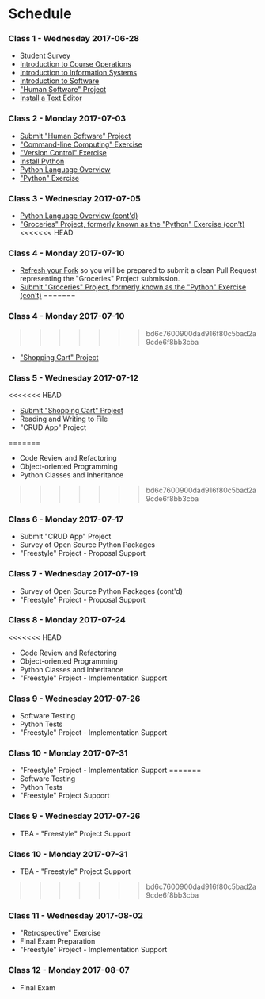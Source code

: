 # Schedule

### Class 1 - Wednesday 2017-06-28

  + [Student Survey](/assignments/survey/assignment.md)
  + [Introduction to Course Operations](/README.md)
  + [Introduction to Information Systems](/notes/information-systems/notes.md)
  + [Introduction to Software](/notes/software/notes.md)
  + ["Human Software" Project](/projects/human-software/project.md)
  + [Install a Text Editor](https://atom.io/)

### Class 2 - Monday 2017-07-03

  + [Submit "Human Software" Project](/projects/human-software/project.md#submission-instructions)
  + ["Command-line Computing" Exercise](/exercises/command-line-computing/exercise.md)
  + ["Version Control" Exercise](/exercises/version-control/exercise.md)
  + [Install Python](/notes/programming-languages/python/installation.md)
  + [Python Language Overview](/notes/programming-languages/python/notes.md)
  + ["Python" Exercise](/exercises/python/exercise.md)

### Class 3 - Wednesday 2017-07-05

  + [Python Language Overview (cont'd)](/notes/programming-languages/python/notes.md)
  + ["Groceries" Project, formerly known as the "Python" Exercise (con't)](/projects/groceries/project.md)
<<<<<<< HEAD












### Class 4 - Monday 2017-07-10

  + [Refresh your Fork](https://github.com/prof-rossetti/nyu-info-2335-70-201706/blob/master/CONTRIBUTING.md#updating-your-fork) so you will be prepared to submit a clean Pull Request representing the "Groceries" Project submission.
  + [Submit "Groceries" Project, formerly known as the "Python" Exercise (con't)](/projects/groceries/project.md#submission-instructions)
=======

### Class 4 - Monday 2017-07-10

>>>>>>> bd6c7600900dad916f80c5bad2a9cde6f8bb3cba
  + ["Shopping Cart" Project](/projects/shopping-cart/project.md)

### Class 5 - Wednesday 2017-07-12

<<<<<<< HEAD
  + [Submit "Shopping Cart" Project](/projects/shopping-cart/project.md#submission-instructions)
  + Reading and Writing to File
  + "CRUD App" Project












=======
  + Code Review and Refactoring
  + Object-oriented Programming
  + Python Classes and Inheritance
>>>>>>> bd6c7600900dad916f80c5bad2a9cde6f8bb3cba

### Class 6 - Monday 2017-07-17

  + Submit "CRUD App" Project
  + Survey of Open Source Python Packages
  + "Freestyle" Project - Proposal Support

### Class 7 - Wednesday 2017-07-19

  + Survey of Open Source Python Packages (cont'd)
  + "Freestyle" Project - Proposal Support














### Class 8 - Monday 2017-07-24

<<<<<<< HEAD
  + Code Review and Refactoring
  + Object-oriented Programming
  + Python Classes and Inheritance
  + "Freestyle" Project - Implementation Support

### Class 9 - Wednesday 2017-07-26

  + Software Testing
  + Python Tests
  + "Freestyle" Project - Implementation Support











### Class 10 - Monday 2017-07-31

  + "Freestyle" Project - Implementation Support
=======
  + Software Testing
  + Python Tests
  + "Freestyle" Project Support

### Class 9 - Wednesday 2017-07-26

  + TBA - "Freestyle" Project Support

### Class 10 - Monday 2017-07-31

  + TBA - "Freestyle" Project Support
>>>>>>> bd6c7600900dad916f80c5bad2a9cde6f8bb3cba

### Class 11 - Wednesday 2017-08-02

  + "Retrospective" Exercise
  + Final Exam Preparation
  + "Freestyle" Project - Implementation Support

### Class 12 - Monday 2017-08-07

  + Final Exam
